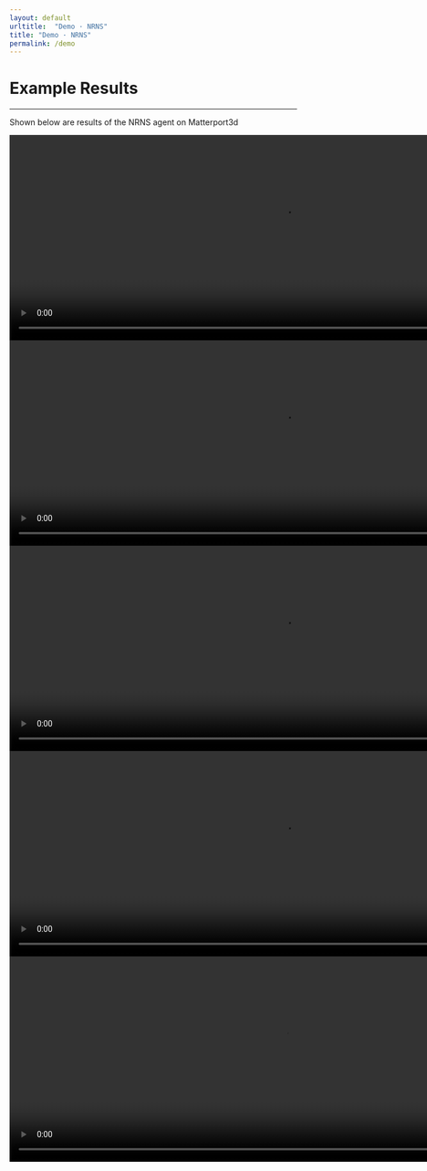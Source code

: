 ```yaml
---
layout: default
urltitle:  "Demo · NRNS"
title: "Demo · NRNS"
permalink: /demo
---
```


<div class="row" style="margin-top:30px;">
  <div class="col-xs-12">
    <h1>Example Results</h1>
  </div>
</div>

<hr>

<div class="row">
  <div id=content class="col-xs-12">
    <p>
    Shown below are results of the NRNS agent on Matterport3d
    </p>
    <video width="960" height="360" autoplay="autoplay" controls="controls" muted>
        <source src="{{site.baseurl}}/static/img/vids/2t7WUuJeko7_40.mp4" type="video/mp4">
    </video>
    <video width="960" height="360" autoplay="autoplay" controls="controls" muted>
        <source src="{{site.baseurl}}/static/img/vids/2t7WUuJeko7_43.mp4" type="video/mp4">
    </video>
    <video width="960" height="360" autoplay="autoplay" controls="controls" muted>
        <source src="{{site.baseurl}}/static/img/vids/jtcxE69GiFV_1544.mp4" type="video/mp4">
    </video>
    <video width="960" height="360" autoplay="autoplay" controls="controls" muted>
        <source src="{{site.baseurl}}/static/img/vids/Vt2qJdWjCF2_530.mp4" type="video/mp4">
    </video>
    <video width="960" height="360" autoplay="autoplay" controls="controls" muted>
        <source src="{{site.baseurl}}/static/img/vids/WYY7iVyf5p8_673.mp4" type="video/mp4">
    </video>
  </div>
</div>
